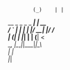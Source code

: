             (_)    | |     
  __ _ _   _ _  ___| | __  
 / _` | | | | |/ __| |/ /  
| (_| | |_| | | (__|   <   
 \__, |\__,_|_|\___|_|\_\  
    | |                    
    |_|                    

